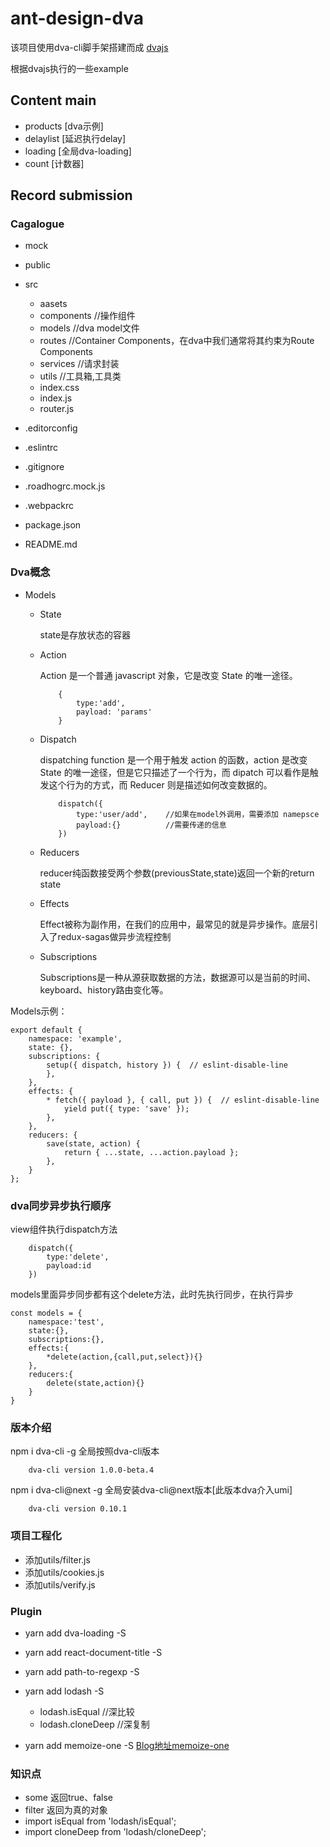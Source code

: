 # ant-design-dva

该项目使用dva-cli脚手架搭建而成 [dvajs](https://dvajs.com/guide/getting-started.html#%E5%AE%89%E8%A3%85-dva-cli)

根据dvajs执行的一些example

## Content main

- products  [dva示例]
- delaylist [延迟执行delay]
- loading   [全局dva-loading]
- count     [计数器]

## Record submission

### Cagalogue

- mock
- public
- src
    - aasets
    - components    //操作组件
    - models        //dva model文件
    - routes        //Container Components，在dva中我们通常将其约束为Route Components
    - services      //请求封装
    - utils         //工具箱,工具类
    - index.css
    - index.js
    - router.js
  
- .editorconfig
- .eslintrc
- .gitignore
- .roadhogrc.mock.js
- .webpackrc
- package.json
- README.md

### Dva概念

- Models
    - State
    
        state是存放状态的容器
    - Action
    
        Action 是一个普通 javascript 对象，它是改变 State 的唯一途径。
        ```
            {
                type:'add',
                payload: 'params'
            }

        ```
    - Dispatch
    
        dispatching function 是一个用于触发 action 的函数，action 是改变 State 的唯一途径，但是它只描述了一个行为，而 dipatch 可以看作是触发这个行为的方式，而 Reducer 则是描述如何改变数据的。
        ```
            dispatch({
                type:'user/add',    //如果在model外调用，需要添加 namepsce
                payload:{}          //需要传递的信息
            })
        ```
    - Reducers
    
        reducer纯函数接受两个参数(previousState,state)返回一个新的return state
    - Effects
        
        Effect被称为副作用，在我们的应用中，最常见的就是异步操作。底层引入了redux-sagas做异步流程控制
    - Subscriptions
    
        Subscriptions是一种从源获取数据的方法，数据源可以是当前的时间、keyboard、history路由变化等。

Models示例：
```
export default {
    namespace: 'example',    
    state: {},    
    subscriptions: {
        setup({ dispatch, history }) {  // eslint-disable-line
        },
    },
    effects: {
        * fetch({ payload }, { call, put }) {  // eslint-disable-line
            yield put({ type: 'save' });
        },
    },   
    reducers: {
        save(state, action) {
            return { ...state, ...action.payload };
        },
    }
};

```

### dva同步异步执行顺序

view组件执行dispatch方法
```angular2html
    dispatch({
        type:'delete',
        payload:id
    })
```
models里面异步同步都有这个delete方法，此时先执行同步，在执行异步

```angular2html
const models = {
    namespace:'test',
    state:{},
    subscriptions:{},
    effects:{
        *delete(action,{call,put,select}){}
    },
    reducers:{
        delete(state,action){}
    }
}
```

### 版本介绍
npm i dva-cli -g 全局按照dva-cli版本
```$xslt
    dva-cli version 1.0.0-beta.4
```

npm i dva-cli@next -g 全局安装dva-cli@next版本[此版本dva介入umi]
```$xslt
    dva-cli version 0.10.1
```

### 项目工程化

- 添加utils/filter.js
- 添加utils/cookies.js
- 添加utils/verify.js

### Plugin

- yarn add dva-loading -S
- yarn add react-document-title -S
- yarn add path-to-regexp -S
- yarn add lodash -S
    - lodash.isEqual //深比较
    - lodash.cloneDeep  //深复制
    
- yarn add memoize-one -S  [Blog地址memoize-one](https://liyang0207.github.io/2018/10/11/%E3%80%8A%E8%AE%B0%E5%BF%86%E5%8C%96%E6%8A%80%E6%9C%AFmemoize-one%E3%80%8B/)


### 知识点

- some  返回true、false
- filter  返回为真的对象
- import isEqual from 'lodash/isEqual';
- import cloneDeep from 'lodash/cloneDeep';
